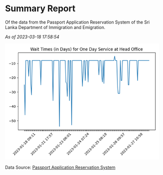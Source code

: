 # Summary Report

Of the data from the Passport Application Reservation System of the Sri Lanka Department of Immigration and Emigration.

*As of 2023-03-18 17:58:54*

![Wait Time Chart](summary.wait_time_chart.png)

Data Source: [Passport Application Reservation System](https://eservices.immigration.gov.lk:8443/appointment/pages/reservationApplication.xhtml)